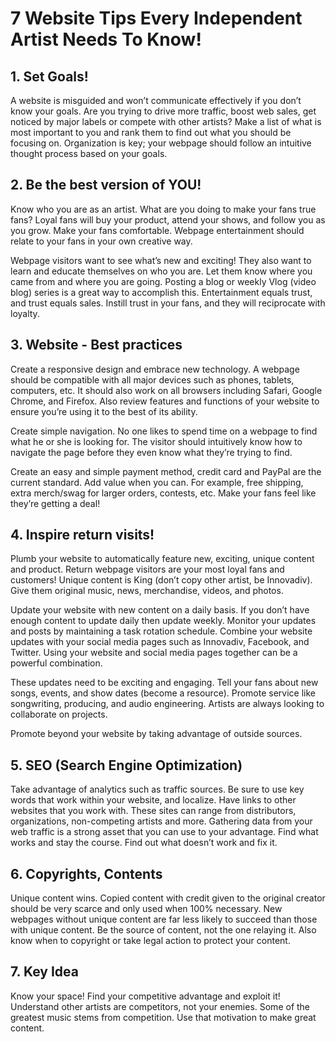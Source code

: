 # 7 Website Tips Every Independent Artist Needs To Know!

## 1. Set Goals! 

A website is misguided and won’t communicate effectively if you don’t know your goals. Are you trying to drive more traffic, boost web sales, get noticed by major labels or compete with other artists? Make a list of what is most important to you and rank them to find out what you should be focusing on. Organization is key; your webpage should follow an intuitive thought process based on your goals. 

## 2. Be the best version of YOU! 

Know who you are as an artist. What are you doing to make your fans true fans? Loyal fans will buy your product, attend your shows, and follow you as you grow. Make your fans comfortable. Webpage entertainment should relate to your fans in your own creative way.

Webpage visitors want to see what’s new and exciting! They also want to learn and educate themselves on who you are. Let them know where you came from and where you are going. Posting a blog or weekly Vlog (video blog) series is a great way to accomplish this. Entertainment equals trust, and trust equals sales. Instill trust in your fans, and they will reciprocate with loyalty. 

## 3. Website  - Best practices

Create a responsive design and embrace new technology. A webpage should be compatible with all major devices such as phones, tablets, computers, etc. It should also work on all browsers including Safari, Google Chrome, and Firefox.  Also review features and functions of your website to ensure you’re using it to the best of its ability.

Create simple navigation. No one likes to spend time on a webpage to find what he or she is looking for. The visitor should intuitively know how to navigate the page before they even know what they’re trying to find. 

Create an easy and simple payment method, credit card and PayPal are the current standard. Add value when you can. For example, free shipping, extra merch/swag for larger orders, contests, etc. Make your fans feel like they’re getting a deal! 

## 4. Inspire return visits!

Plumb your website to automatically feature new, exciting, unique content and product. Return webpage visitors are your most loyal fans and customers! Unique content is King (don’t copy other artist, be Innovadiv). Give them original music, news, merchandise, videos, and photos.

Update your website with new content on a daily basis. If you don’t have enough content to update daily then update weekly. Monitor your updates and posts by maintaining a task rotation schedule. Combine your website updates with your social media pages such as Innovadiv, Facebook, and Twitter. Using your website and social media pages together can be a powerful combination.  

These updates need to be exciting and engaging. Tell your fans about new songs, events, and show dates (become a resource). Promote service like songwriting, producing, and audio engineering. Artists are always looking to collaborate on projects. 

Promote beyond your website by taking advantage of outside sources. 

## 5. SEO (Search Engine Optimization)

Take advantage of analytics such as traffic sources. Be sure to use key words that work within your website, and localize. Have links to other websites that you work with. These sites can range from distributors, organizations, non-competing artists and more. Gathering data from your web traffic is a strong asset that you can use to your advantage. Find what works and stay the course. Find out what doesn’t work and fix it. 
 
## 6. Copyrights, Contents

Unique content wins. Copied content with credit given to the original creator should be very scarce and only used when 100% necessary. New webpages without unique content are far less likely to succeed than those with unique content. Be the source of content, not the one relaying it. Also know when to copyright or take legal action to protect your content. 

## 7. Key Idea

Know your space! Find your competitive advantage and exploit it! Understand other artists are competitors, not your enemies. Some of the greatest music stems from competition. Use that motivation to make great content. 
